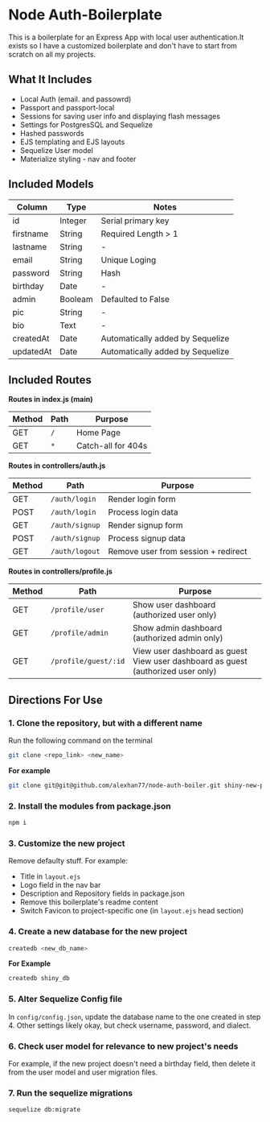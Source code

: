 # Node Auth-Boilerplate

This is a boilerplate for an Express App with local user authentication.It exists so I have a customized boilerplate and don't have to start from scratch on all my projects.

## What It Includes

* Local Auth (email. and passowrd)
* Passport and passport-local
* Sessions for saving user info and displaying flash messages
* Settings for PostgresSQL and Sequelize
* Hashed passwords
* EJS templating and EJS layouts
* Sequelize User model
* Materialize styling - nav and footer

## Included Models

| Column | Type | Notes |
| ----------- | ---------- | ------------------------- |
| id | Integer | Serial primary key |
| firstname | String | Required Length > 1 | 
| lastname | String | - | 
| email | String | Unique Loging |
| password | String | Hash | 
| birthday | Date | - |
| admin | Booleam | Defaulted to False
| pic | String | - | 
| bio | Text | - |
| createdAt | Date | Automatically added by Sequelize |
| updatedAt | Date | Automatically added by Sequelize |

## Included Routes

**Routes in index.js (main)**

| Method | Path | Purpose | 
| ------ | ----------------------- | -------------------- |
| GET | `/` | Home Page |
| GET | `*` | Catch-all for 404s |

**Routes in controllers/auth.js**

| Method | Path | Purpose | 
| ------ | ----------------------- | -------------------- |
| GET | `/auth/login` | Render login form |
| POST | `/auth/login` | Process login data |
| GET | `/auth/signup` | Render signup form |
| POST | `/auth/signup` | Process signup data |
| GET | `/auth/logout` | Remove user from session + redirect |

**Routes in controllers/profile.js**

| Method | Path | Purpose | 
| ------ | ----------------------- | -------------------- |
| GET | `/profile/user` | Show user dashboard (authorized user only) |
| GET | `/profile/admin` | Show admin dashboard (authorized admin only) |
| GET | `/profile/guest/:id` | View user dashboard as guest View user dashboard as guest (authorized user only) |

## Directions For Use

### 1. Clone the repository, but with a different name

Run the following command on the terminal 

```sh
git clone <repo_link> <new_name>
```

**For example**

```sh
git clone git@git@github.com/alexhan77/node-auth-boiler.git shiny-new-project
```

### 2. Install the modules from package.json

```sh
npm i 
```

### 3. Customize the new project

Remove defaulty stuff. For example:

* Title in `layout.ejs`
* Logo field in the nav bar
* Description and Repository fields in package.json
* Remove this boilerplate's readme content
* Switch Favicon to project-specific one (in `layout.ejs` head section)

### 4. Create a new database for the new project

```sh
createdb <new_db_name>
```

**For Example**

```sh
createdb shiny_db
```

### 5. Alter Sequelize Config file

In `config/config.json`, update the database name to the one created in step 4. Other settings likely okay, but check username, password, and dialect.

### 6. Check user model for relevance to new project's needs

For example, if the new project doesn't need a birthday field, then delete it from the user model and user migration files.

### 7. Run the sequelize migrations 

```sh
sequelize db:migrate
```
